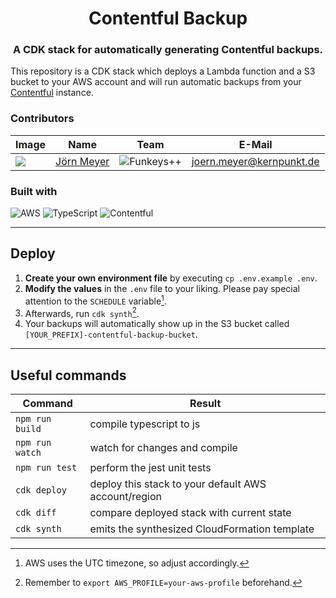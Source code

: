 <div align="center">
<h1>Contentful Backup</h1>
<h3>A CDK stack for automatically generating Contentful backups.</h3>
</div>

This repository is a CDK stack which deploys a Lambda function and a S3 bucket to your AWS account and will run automatic backups from your [Contentful](https://contentful.com) instance.

### Contributors

| Image             | Name                     | Team                       | E-Mail                                       |
| ----------------- | ------------------------ | -------------------------- | -------------------------------------------- |
| ![][joern-avatar] | [Jörn Meyer][joern-link] | ![Funkeys++][logo-funkeys] | [joern.meyer@kernpunkt.de][joern-link-email] |

### Built with

![AWS](https://img.shields.io/badge/AWS-%23FF9900.svg?style=for-the-badge&logo=amazon-aws&logoColor=white) ![TypeScript](https://img.shields.io/badge/typescript-%23007ACC.svg?style=for-the-badge&logo=typescript&logoColor=white) ![Contentful](https://img.shields.io/static/v1?style=for-the-badge&message=Contentful&color=2478CC&logo=Contentful&logoColor=FFFFFF&label=)

---

## Deploy

1. **Create your own environment file** by executing `cp .env.example .env`.
2. **Modify the values** in the `.env` file to your liking. Please pay special attention to the `SCHEDULE` variable[^1].
3. Afterwards, run `cdk synth`[^2].
4. Your backups will automatically show up in the S3 bucket called `[YOUR_PREFIX]-contentful-backup-bucket`.

---

## Useful commands

| Command         | Result                                               |
| --------------- | ---------------------------------------------------- |
| `npm run build` | compile typescript to js                             |
| `npm run watch` | watch for changes and compile                        |
| `npm run test`  | perform the jest unit tests                          |
| `cdk deploy`    | deploy this stack to your default AWS account/region |
| `cdk diff`      | compare deployed stack with current state            |
| `cdk synth`     | emits the synthesized CloudFormation template        |

[joern-avatar]: https://joern.url.lol/avatar-100-round
[joern-link]: https://joern.url.lol/🧑‍💻
[joern-link-email]: mailto:joern.meyer@kernpunkt.de
[logo-funkeys]: https://res.cloudinary.com/ddux8vytr/image/upload/w_100/v1674478625/kpotkgezxhtytnhsrhlk.jpg

[^1]: AWS uses the UTC timezone, so adjust accordingly.
[^2]: Remember to `export AWS_PROFILE=your-aws-profile` beforehand.
